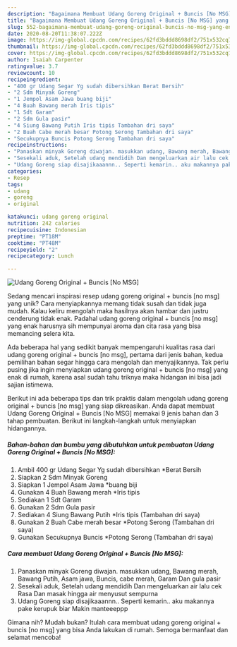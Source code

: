 ```yaml
---
description: "Bagaimana Membuat Udang Goreng Original + Buncis [No MSG] yang Enak"
title: "Bagaimana Membuat Udang Goreng Original + Buncis [No MSG] yang Enak"
slug: 552-bagaimana-membuat-udang-goreng-original-buncis-no-msg-yang-enak
date: 2020-08-20T11:38:07.222Z
image: https://img-global.cpcdn.com/recipes/62fd3bddd8698df2/751x532cq70/udang-goreng-original-buncis-no-msg-foto-resep-utama.jpg
thumbnail: https://img-global.cpcdn.com/recipes/62fd3bddd8698df2/751x532cq70/udang-goreng-original-buncis-no-msg-foto-resep-utama.jpg
cover: https://img-global.cpcdn.com/recipes/62fd3bddd8698df2/751x532cq70/udang-goreng-original-buncis-no-msg-foto-resep-utama.jpg
author: Isaiah Carpenter
ratingvalue: 3.7
reviewcount: 10
recipeingredient:
- "400 gr Udang Segar Yg sudah dibersihkan Berat Bersih"
- "2 Sdm Minyak Goreng"
- "1 Jempol Asam Jawa buang biji"
- "4 Buah Bawang merah Iris tipis"
- "1 Sdt Garam"
- "2 Sdm Gula pasir"
- "4 Siung Bawang Putih Iris tipis Tambahan dri saya"
- "2 Buah Cabe merah besar Potong Serong Tambahan dri saya"
- "Secukupnya Buncis Potong Serong Tambahan dri saya"
recipeinstructions:
- "Panaskan minyak Goreng diwajan. masukkan udang, Bawang merah, Bawang Putih, Asam jawa, Buncis, cabe merah, Garam Dan gula pasir"
- "Sesekali aduk, Setelah udang mendidih Dan mengeluarkan air lalu cek Rasa Dan masak hingga air menyusut sempurna"
- "Udang Goreng siap disajikaaannn.. Seperti kemarin.. aku makannya pake kerupuk biar Makin manteeeppp"
categories:
- Resep
tags:
- udang
- goreng
- original

katakunci: udang goreng original 
nutrition: 242 calories
recipecuisine: Indonesian
preptime: "PT18M"
cooktime: "PT48M"
recipeyield: "2"
recipecategory: Lunch

---
```



![Udang Goreng Original + Buncis [No MSG]](https://img-global.cpcdn.com/recipes/62fd3bddd8698df2/751x532cq70/udang-goreng-original-buncis-no-msg-foto-resep-utama.jpg)

Sedang mencari inspirasi resep udang goreng original + buncis [no msg] yang unik? Cara menyiapkannya memang tidak susah dan tidak juga mudah. Kalau keliru mengolah maka hasilnya akan hambar dan justru cenderung tidak enak. Padahal udang goreng original + buncis [no msg] yang enak harusnya sih mempunyai aroma dan cita rasa yang bisa memancing selera kita.



Ada beberapa hal yang sedikit banyak mempengaruhi kualitas rasa dari udang goreng original + buncis [no msg], pertama dari jenis bahan, kedua pemilihan bahan segar hingga cara mengolah dan menyajikannya. Tak perlu pusing jika ingin menyiapkan udang goreng original + buncis [no msg] yang enak di rumah, karena asal sudah tahu triknya maka hidangan ini bisa jadi sajian istimewa.


Berikut ini ada beberapa tips dan trik praktis dalam mengolah udang goreng original + buncis [no msg] yang siap dikreasikan. Anda dapat membuat Udang Goreng Original + Buncis [No MSG] memakai 9 jenis bahan dan 3 tahap pembuatan. Berikut ini langkah-langkah untuk menyiapkan hidangannya.

<!--inarticleads1-->

##### Bahan-bahan dan bumbu yang dibutuhkan untuk pembuatan Udang Goreng Original + Buncis [No MSG]:

1. Ambil 400 gr Udang Segar Yg sudah dibersihkan *Berat Bersih
1. Siapkan 2 Sdm Minyak Goreng
1. Siapkan 1 Jempol Asam Jawa *buang biji
1. Gunakan 4 Buah Bawang merah *Iris tipis
1. Sediakan 1 Sdt Garam
1. Gunakan 2 Sdm Gula pasir
1. Sediakan 4 Siung Bawang Putih *Iris tipis (Tambahan dri saya)
1. Gunakan 2 Buah Cabe merah besar *Potong Serong (Tambahan dri saya)
1. Gunakan Secukupnya Buncis *Potong Serong (Tambahan dri saya)




<!--inarticleads2-->

##### Cara membuat Udang Goreng Original + Buncis [No MSG]:

1. Panaskan minyak Goreng diwajan. masukkan udang, Bawang merah, Bawang Putih, Asam jawa, Buncis, cabe merah, Garam Dan gula pasir
1. Sesekali aduk, Setelah udang mendidih Dan mengeluarkan air lalu cek Rasa Dan masak hingga air menyusut sempurna
1. Udang Goreng siap disajikaaannn.. Seperti kemarin.. aku makannya pake kerupuk biar Makin manteeeppp




Gimana nih? Mudah bukan? Itulah cara membuat udang goreng original + buncis [no msg] yang bisa Anda lakukan di rumah. Semoga bermanfaat dan selamat mencoba!
